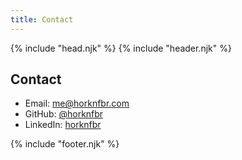 ```yaml
---
title: Contact
---
```

{% include "head.njk" %}
{% include "header.njk" %}

<section>
  <h2>Contact</h2>
  <ul>
    <li>Email: <a href="mailto:me#horknfbr.com">me@horknfbr.com</a></li>
    <li>GitHub: <a href="https://github.com/horknfbr">@horknfbr</a></li>
    <li>LinkedIn: <a href="https://linkedin.com/in/horknfbr">horknfbr</a></li>
  </ul>
</section>

{% include "footer.njk" %}
